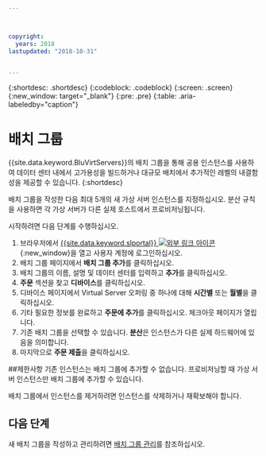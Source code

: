 ```yaml
---



copyright:
  years: 2018
lastupdated: "2018-10-31"


---
```


{:shortdesc: .shortdesc}
{:codeblock: .codeblock}
{:screen: .screen}
{:new_window: target="_blank"}
{:pre: .pre}
{:table: .aria-labeledby="caption"}


# 배치 그룹

{{site.data.keyword.BluVirtServers}}의 배치 그룹을 통해 공용 인스턴스를 사용하여 데이터 센터 내에서 고가용성을 빌드하거나 대규모 배치에서 추가적인 레벨의 내결함성을 제공할 수 있습니다.
{:shortdesc}

배치 그룹을 작성한 다음 최대 5개의 새 가상 서버 인스턴스를 지정하십시오. 분산 규칙을 사용하면 각 가상 서버가 다른 실제 호스트에서 프로비저닝됩니다.

시작하려면 다음 단계를 수행하십시오.
 
1. 브라우저에서 [{{site.data.keyword.slportal}} ![외부 링크 아이콘](../icons/launch-glyph.svg "외부 링크 아이콘")](https://control.softlayer.com/){:new_window}을 열고 사용자 계정에 로그인하십시오.
2. 배치 그룹 페이지에서 **배치 그룹 추가**를 클릭하십시오.
3. 배치 그룹의 이름, 설명 및 데이터 센터를 입력하고 **추가**를 클릭하십시오.
4. **주문** 섹션을 찾고 **디바이스**를 클릭하십시오.
5. 디바이스 페이지에서 Virtual Server 오퍼링 중 하나에 대해 **시간별** 또는 **월별**을 클릭하십시오.
6. 기타 필요한 정보를 완료하고 **주문에 추가**를 클릭하십시오. 체크아웃 페이지가 열립니다.
7. 기존 배치 그룹을 선택할 수 있습니다. **분산**은 인스턴스가 다른 실제 하드웨어에 있음을 의미합니다.
8. 마지막으로 **주문 제출**을 클릭하십시오.

##제한사항
기존 인스턴스는 배치 그룹에 추가할 수 없습니다. 프로비저닝할 때 가상 서버 인스턴스만 배치 그룹에 추가할 수 있습니다. 

배치 그룹에서 인스턴스를 제거하려면 인스턴스를 삭제하거나 재확보해야 합니다.
     
## 다음 단계

새 배치 그룹을 작성하고 관리하려면 [배치 그룹 관리](vsi_managing_placegroup.html)를 참조하십시오.
